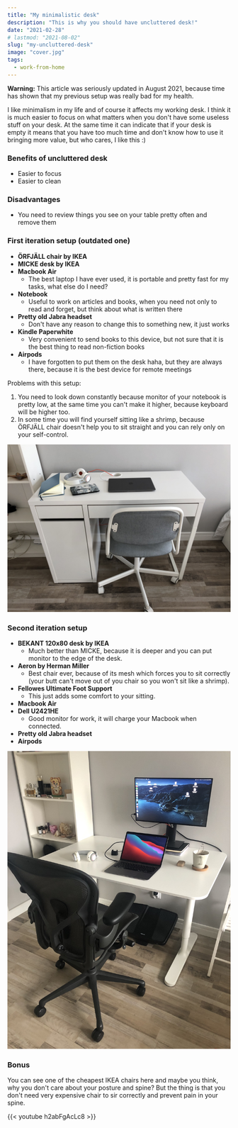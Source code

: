 ```yaml
---
title: "My minimalistic desk"
description: "This is why you should have uncluttered desk!"
date: "2021-02-28"
# lastmod: "2021-08-02"
slug: "my-uncluttered-desk"
image: "cover.jpg"
tags:
  - work-from-home
---
```


**Warning:** This article was seriously updated in August 2021, because time has shown that my previous setup was really bad for my health.

I like minimalism in my life and of course it affects my working desk. I think it is much easier to focus on what matters when you don't have some useless stuff on your desk. At the same time it can indicate that if your desk is empty it means that you have too much time and don't know how to use it bringing more value, but who cares, I like this :)



### Benefits of uncluttered desk

* Easier to focus
* Easier to clean

### Disadvantages

* You need to review things you see on your table pretty often and remove them

### First iteration setup (outdated one)

* **ÖRFJÄLL chair by IKEA**
* **MICKE desk by IKEA**
* **Macbook Air**
  * The best laptop I have ever used, it is portable and pretty fast for my tasks, what else do I need?
* **Notebook**
  * Useful to work on articles and books, when you need not only to read and forget, but think about what is written there
* **Pretty old Jabra headset**
  * Don't have any reason to change this to something new, it just works
* **Kindle Paperwhite**
  * Very convenient to send books to this device, but not sure that it is the best thing to read non-fiction books
* **Airpods**
  * I have forgotten to put them on the desk haha, but they are always there, because it is the best device for remote meetings

Problems with this setup:

1. You need to look down constantly because monitor of your notebook is pretty low, at the same time you can't make it higher, because keyboard will be higher too.
2. In some time you will find yourself sitting like a shrimp, because ÖRFJÄLL chair doesn't help you to sit straight and you can rely only on your self-control.

![My desk in reality :)](IMG_1142.jpg)

### Second iteration setup

* **BEKANT 120x80 desk by IKEA**
  * Much better than MICKE, because it is deeper and you can put monitor to the edge of the desk.
* **Aeron by Herman Miller**
  * Best chair ever, because of its mesh which forces you to sit correctly (your butt can't move out of you chair so you won't sit like a shrimp).
* **Fellowes Ultimate Foot Support**
  * This just adds some comfort to your sitting.
* **Macbook Air**
* **Dell U2421HE**
  * Good monitor for work, it will charge your Macbook when connected.
* **Pretty old Jabra headset**
* **Airpods**

![Oh yeah, this is really better than 1st iteration](IMG_2174.jpg)

### Bonus

You can see one of the cheapest IKEA chairs here and maybe you think, why you don't care about your posture and spine? But the thing is that you don't need very expensive chair to sir correctly and prevent pain in your spine.

{{< youtube h2abFgAcLc8 >}}
